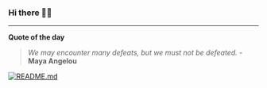 ### Hi there 👋🏻


---

**Quote of the day**

> *We may encounter many defeats, but we must not be defeated.* - **Maya Angelou** 

[![README.md](https://github.com/marcolovazzano/marcolovazzano/actions/workflows/readme.yml/badge.svg?branch=main)](https://github.com/marcolovazzano/marcolovazzano/actions/workflows/readme.yml)
